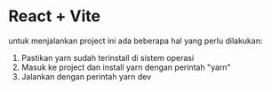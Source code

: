 # React + Vite

untuk menjalankan project ini ada beberapa hal yang perlu dilakukan:

1. Pastikan yarn sudah terinstall di sistem operasi
2. Masuk ke project dan install yarn dengan perintah "yarn"
3. Jalankan dengan perintah yarn dev
